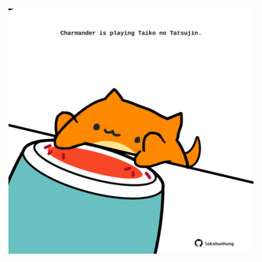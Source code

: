 <!-- built at 23/06/2022, 01:28:58 UTC -->
<p align="center">
  <img width="500" height="500" src="./ReadmeImage.svg">
</p>
